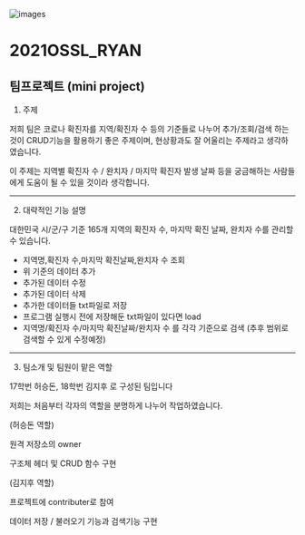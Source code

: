 ![images](https://user-images.githubusercontent.com/82192985/116636361-1eb36e00-a99c-11eb-8c5f-64e4530714d2.jpg)
# 2021OSSL_RYAN


## 팀프로젝트 (mini project)

1. 주제

저희 팀은 코로나 확진자를 지역/확진자 수 등의 기준들로 나누어 추가/조회/검색 하는 것이 CRUD기능을 활용하기 좋은 주제이며, 현상황과도 잘 어울리는 주제라고 생각하였습니다. 

이 주제는 지역별 확진자 수 / 완치자 / 마지막 확진자 발생 날짜 등을 궁금해하는 사람들에게 도움이 될 수 있을 것이라 생각합니다.

***

2. 대략적인 기능 설명

대한민국 시/군/구 기준 165개 지역의 확진자 수, 마지막 확진 날짜, 완치자 수를 관리할 수 있습니다.

* 지역명,확진자 수,마지막 확진날짜,완치자 수 조회
* 위 기준의 데이터 추가
* 추가된 데이터 수정
* 추가된 데이터 삭제
* 추가한 데이터들 txt파일로 저장
* 프로그램 실행시 전에 저장해둔 txt파일이 있다면 load
* 지역명/확진자 수/마지막 확진날짜/완치자 수 를 각각 기준으로 검색 (추후 범위로 검색할 수 있게 수정예정)

***

3. 팀소개 및 팀원이 맡은 역할

17학번 허승돈, 18학번 김지후 로 구성된 팀입니다

저희는 처음부터 각자의 역할을 분명하게 나누어 작업하였습니다.

(허승돈 역할)

원격 저장소의 owner

구조체 헤더 및 CRUD 함수 구현

(김지후 역할)

프로젝트에 contributer로 참여

데이터 저장 / 불러오기 기능과 검색기능 구현
